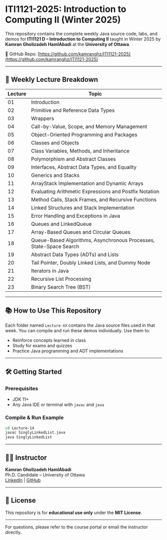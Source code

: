 # ITI1121-2025: Introduction to Computing II (Winter 2025)

This repository contains the complete weekly Java source code, labs, and demos for **ITI1121 D – Introduction to Computing II** taught in Winter 2025 by **Kamran Gholizadeh HamlAbadi** at the **University of Ottawa**.

📁 GitHub Repo: [https://github.com/kamranghz/ITI1121-2025](https://github.com/kamranghz/ITI1121-2025)

---

## 📅 Weekly Lecture Breakdown

| Lecture | Topic                                                                 |
|---------|------------------------------------------------------------------------|
| 01      | Introduction                                                           |
| 02      | Primitive and Reference Data Types                                     |
| 03      | Wrappers                                                               |
| 04      | Call-by-Value, Scope, and Memory Management                            |
| 05      | Object-Oriented Programming and Packages                               |
| 06      | Classes and Objects                                                    |
| 07      | Class Variables, Methods, and Inheritance                              |
| 08      | Polymorphism and Abstract Classes                                      |
| 09      | Interfaces, Abstract Data Types, and Equality                          |
| 10      | Generics and Stacks                                                    |
| 11      | ArrayStack Implementation and Dynamic Arrays                           |
| 12      | Evaluating Arithmetic Expressions and Postfix Notation                 |
| 13      | Method Calls, Stack Frames, and Recursive Functions                    |
| 14      | Linked Structures and Stack Implementation                             |
| 15      | Error Handling and Exceptions in Java                                  |
| 16      | Queues and LinkedQueue                                                 |
| 17      | Array-Based Queues and Circular Queues                                 |
| 18      | Queue-Based Algorithms, Asynchronous Processes, State-Space Search     |
| 19      | Abstract Data Types (ADTs) and Lists                                    |
| 20      | Tail Pointer, Doubly Linked Lists, and Dummy Node                      |
| 21      | Iterators in Java                                                      |
| 22      | Recursive List Processing                                              |
| 23      | Binary Search Tree (BST)                                               |

---

## 📚 How to Use This Repository

Each folder named `Lecture-XX` contains the Java source files used in that week. You can compile and run these demos individually. Use them to:

- Reinforce concepts learned in class
- Study for exams and quizzes
- Practice Java programming and ADT implementations

---

## 🛠️ Getting Started

### Prerequisites
- JDK 11+
- Any Java IDE or terminal with `javac` and `java`

### Compile & Run Example
```bash
cd Lecture-14
javac SinglyLinkedList.java
java SinglyLinkedList
```

---

## 👨‍🏫 Instructor
**Kamran Gholizadeh HamlAbadi**  
Ph.D. Candidate – University of Ottawa  
[LinkedIn](https://linkedin.com/in/kamranghz) | [GitHub](https://github.com/kamranghz)

---

## 📜 License
This repository is for **educational use only** under the **MIT License**.

---

For questions, please refer to the course portal or email the instructor directly.
